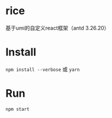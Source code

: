 # rice

基于umi的自定义react框架（antd 3.26.20）

# Install

`npm install --verbose` 或 `yarn`

# Run

`npm start`
